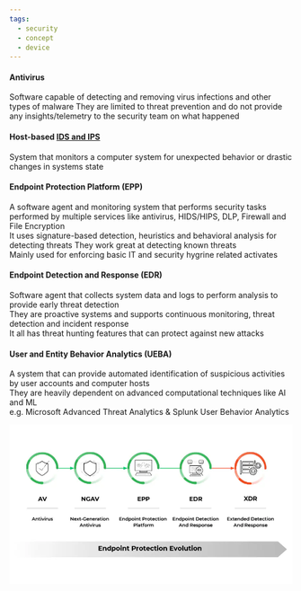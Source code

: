 ```yaml
---
tags:
  - security
  - concept
  - device
---
```


#### Antivirus
Software capable of detecting and removing virus infections and other types of malware
They are limited to threat prevention and do not provide any insights/telemetry to the security team on what happened

#### Host-based [IDS and IPS](../../Computer%20Networks/Network%20Security/IDS%20and%20IPS.md)
System that monitors a computer system for unexpected behavior or drastic changes in systems state  

#### Endpoint Protection Platform (EPP)
A software agent and monitoring system that performs security tasks performed by multiple services like antivirus, HIDS/HIPS, DLP, Firewall and File Encryption  
It uses signature-based detection, heuristics and behavioral analysis for detecting threats   They work great at detecting known threats  
Mainly used for enforcing basic IT and security hygrine related activates

#### Endpoint Detection and Response (EDR)
Software agent that collects system data and logs to perform analysis to provide early threat detection  
They are proactive systems and supports continuous monitoring, threat detection and incident response  
It all has threat hunting features that can protect against new attacks

#### User and Entity Behavior Analytics (UEBA)
A system that can provide automated identification of suspicious activities by user accounts and computer hosts  
They are heavily dependent on advanced computational techniques like AI and ML  
e.g. Microsoft Advanced Threat Analytics & Splunk User Behavior Analytics

![endpoint-security-evolution|540](../images/endpoint-security-evolution.webp)
